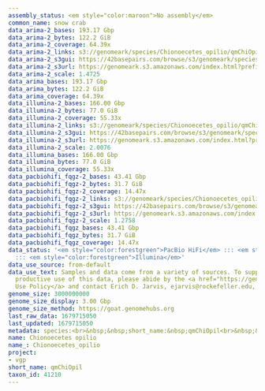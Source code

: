 ```yaml
---
assembly_status: <em style="color:maroon">No assembly</em>
common_name: snow crab
data_arima-2_bases: 193.17 Gbp
data_arima-2_bytes: 122.2 GiB
data_arima-2_coverage: 64.39x
data_arima-2_links: s3://genomeark/species/Chionoecetes_opilio/qmChiOpil2/genomic_data/arima/<br>
data_arima-2_s3gui: https://42basepairs.com/browse/s3/genomeark/species/Chionoecetes_opilio/qmChiOpil2/genomic_data/arima/
data_arima-2_s3url: https://genomeark.s3.amazonaws.com/index.html?prefix=species/Chionoecetes_opilio/qmChiOpil2/genomic_data/arima/
data_arima-2_scale: 1.4725
data_arima_bases: 193.17 Gbp
data_arima_bytes: 122.2 GiB
data_arima_coverage: 64.39x
data_illumina-2_bases: 166.00 Gbp
data_illumina-2_bytes: 77.0 GiB
data_illumina-2_coverage: 55.33x
data_illumina-2_links: s3://genomeark/species/Chionoecetes_opilio/qmChiOpil2/genomic_data/illumina/<br>
data_illumina-2_s3gui: https://42basepairs.com/browse/s3/genomeark/species/Chionoecetes_opilio/qmChiOpil2/genomic_data/illumina/
data_illumina-2_s3url: https://genomeark.s3.amazonaws.com/index.html?prefix=species/Chionoecetes_opilio/qmChiOpil2/genomic_data/illumina/
data_illumina-2_scale: 2.0076
data_illumina_bases: 166.00 Gbp
data_illumina_bytes: 77.0 GiB
data_illumina_coverage: 55.33x
data_pacbiohifi_fqgz-2_bases: 43.41 Gbp
data_pacbiohifi_fqgz-2_bytes: 31.7 GiB
data_pacbiohifi_fqgz-2_coverage: 14.47x
data_pacbiohifi_fqgz-2_links: s3://genomeark/species/Chionoecetes_opilio/qmChiOpil2/genomic_data/pacbio_hifi/<br>
data_pacbiohifi_fqgz-2_s3gui: https://42basepairs.com/browse/s3/genomeark/species/Chionoecetes_opilio/qmChiOpil2/genomic_data/pacbio_hifi/
data_pacbiohifi_fqgz-2_s3url: https://genomeark.s3.amazonaws.com/index.html?prefix=species/Chionoecetes_opilio/qmChiOpil2/genomic_data/pacbio_hifi/
data_pacbiohifi_fqgz-2_scale: 1.2758
data_pacbiohifi_fqgz_bases: 43.41 Gbp
data_pacbiohifi_fqgz_bytes: 31.7 GiB
data_pacbiohifi_fqgz_coverage: 14.47x
data_status: '<em style="color:forestgreen">PacBio HiFi</em> ::: <em style="color:forestgreen">Arima</em>
  ::: <em style="color:forestgreen">Illumina</em>'
data_use_source: from-default
data_use_text: Samples and data come from a variety of sources. To support fair and
  productive use of this data, please abide by the <a href="https://genome10k.soe.ucsc.edu/data-use-policies/">Data
  Use Policy</a> and contact Erich D. Jarvis, ejarvis@rockefeller.edu, with any questions.
genome_size: 3000000000
genome_size_display: 3.00 Gbp
genome_size_method: https://goat.genomehubs.org
last_raw_data: 1679715050
last_updated: 1679715050
metadata: species:<br>&nbsp;&nbsp;short_name:&nbsp;qmChiOpil<br>&nbsp;&nbsp;name:&nbsp;Chionoecetes&nbsp;opilio<br>&nbsp;&nbsp;taxon_id:&nbsp;41210<br>&nbsp;&nbsp;common_name:&nbsp;snow&nbsp;crab<br>&nbsp;&nbsp;order:<br>&nbsp;&nbsp;&nbsp;&nbsp;name:&nbsp;Brachyura<br>&nbsp;&nbsp;family:<br>&nbsp;&nbsp;&nbsp;&nbsp;name:&nbsp;Majidae<br>&nbsp;&nbsp;individuals:<br>&nbsp;&nbsp;&nbsp;&nbsp;-&nbsp;short_name:&nbsp;qmChiOpil2<br>&nbsp;&nbsp;&nbsp;&nbsp;&nbsp;&nbsp;provider:&nbsp;Amber&nbsp;Messmer,&nbsp;Ian&nbsp;Bradbury,&nbsp;Corey&nbsp;Morris<br>&nbsp;&nbsp;&nbsp;&nbsp;&nbsp;&nbsp;sex:&nbsp;male<br>&nbsp;&nbsp;genome_size:&nbsp;3000000000<br>&nbsp;&nbsp;genome_size_method:&nbsp;https://goat.genomehubs.org<br>&nbsp;&nbsp;project:&nbsp;[&nbsp;vgp&nbsp;]<br>
name: Chionoecetes opilio
name_: Chionoecetes_opilio
project:
- vgp
short_name: qmChiOpil
taxon_id: 41210
---
```

